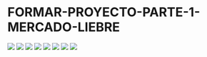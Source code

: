 # FORMAR-PROYECTO-PARTE-1-MERCADO-LIEBRE
<img src="https://github.com/diegoalejandrorodal/FORMAR-PROYECTO-PARTE-1-MERCADO-LIEBRE/blob/main/public/img-consigna/1.png">
<img src="https://github.com/diegoalejandrorodal/FORMAR-PROYECTO-PARTE-1-MERCADO-LIEBRE/blob/main/public/img-consigna/2.png">
<img src="https://github.com/diegoalejandrorodal/FORMAR-PROYECTO-PARTE-1-MERCADO-LIEBRE/blob/main/public/img-consigna/3.png">
<img src="https://github.com/diegoalejandrorodal/FORMAR-PROYECTO-PARTE-1-MERCADO-LIEBRE/blob/main/public/img-consigna/4.png">
<img src="https://github.com/diegoalejandrorodal/FORMAR-PROYECTO-PARTE-1-MERCADO-LIEBRE/blob/main/public/img-consigna/5.png">
<img src="https://github.com/diegoalejandrorodal/FORMAR-PROYECTO-PARTE-1-MERCADO-LIEBRE/blob/main/public/img-consigna/6.png">
<img src="https://github.com/diegoalejandrorodal/FORMAR-PROYECTO-PARTE-1-MERCADO-LIEBRE/blob/main/public/img-consigna/7.png">
<img src="https://github.com/diegoalejandrorodal/FORMAR-PROYECTO-PARTE-1-MERCADO-LIEBRE/blob/main/public/img-consigna/8.png">

